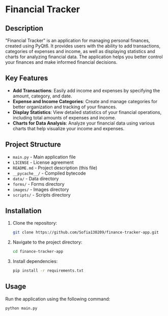 # Financial Tracker

## Description

"Financial Tracker" is an application for managing personal finances, created using PyQt6. It provides users with the ability to add transactions, categories of expenses and income, as well as displaying statistics and charts for analyzing financial data. The application helps you better control your finances and make informed financial decisions.

## Key Features

- **Add Transactions**: Easily add income and expenses by specifying the amount, category, and date.
- **Expense and Income Categories**: Create and manage categories for better organization and tracking of your finances.
- **Display Statistics**: View detailed statistics of your financial operations, including total amounts of expenses and income.
- **Charts for Data Analysis**: Analyze your financial data using various charts that help visualize your income and expenses.

## Project Structure

- `main.py` - Main application file
- `LICENSE` - License agreement
- `README.md` - Project description (this file)
- `__pycache__/` - Compiled bytecode
- `data/` - Data directory
- `forms/` - Forms directory
- `images/` - Images directory
- `scripts/` - Scripts directory

## Installation

1. Clone the repository:
    ```bash
    git clone https://github.com/Sofia130209/finance-tracker-app.git
    ```
2. Navigate to the project directory:
    ```bash
    cd finance-tracker-app
    ```
3. Install dependencies:
    ```bash
    pip install -r requirements.txt
    ```

## Usage

Run the application using the following command:
```bash
python main.py
